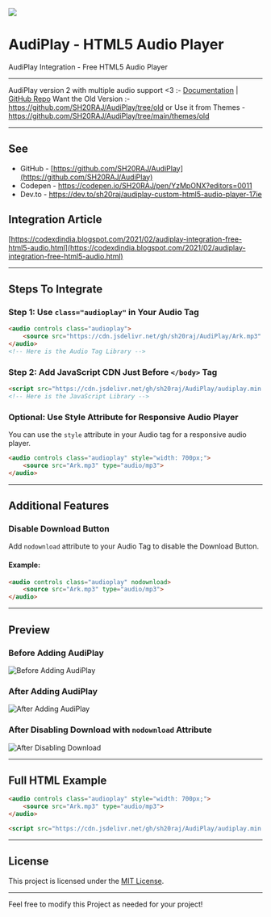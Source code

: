 

[![](https://data.jsdelivr.com/v1/package/gh/SH20RAJ/AudiPlay/badge)](https://www.jsdelivr.com/package/gh/SH20RAJ/AudiPlay)

# AudiPlay - HTML5 Audio Player

AudiPlay Integration - Free HTML5 Audio Player

---

AudiPlay version 2 with multiple audio support <3 :- [Documentation](https://www.youtube.com/watch?v=wyaoy8uB3aE) | [GitHub Repo](https://github.com/SH20RAJ/AudiPlayV2/)
Want the Old Version :- https://github.com/SH20RAJ/AudiPlay/tree/old or Use it from Themes - https://github.com/SH20RAJ/AudiPlay/tree/main/themes/old

---

## See 
- GitHub - [https://github.com/SH20RAJ/AudiPlay](https://github.com/SH20RAJ/AudiPlay) 
- Codepen - https://codepen.io/SH20RAJ/pen/YzMpONX?editors=0011
- Dev.to - https://dev.to/sh20raj/audiplay-custom-html5-audio-player-17ie

## Integration Article

[https://codexdindia.blogspot.com/2021/02/audiplay-integration-free-html5-audio.html](https://codexdindia.blogspot.com/2021/02/audiplay-integration-free-html5-audio.html)

---

## Steps To Integrate

### Step 1: Use `class="audioplay"` in Your Audio Tag

```html
<audio controls class="audioplay">
    <source src="https://cdn.jsdelivr.net/gh/sh20raj/AudiPlay/Ark.mp3" type="audio/mp3">
</audio>
<!-- Here is the Audio Tag Library -->
```

### Step 2: Add JavaScript CDN Just Before `</body>` Tag

```html
<script src="https://cdn.jsdelivr.net/gh/sh20raj/AudiPlay/audiplay.min.js"></script>
<!-- Here is the JavaScript Library -->
```

### Optional: Use Style Attribute for Responsive Audio Player

You can use the `style` attribute in your Audio tag for a responsive audio player.

```html
<audio controls class="audioplay" style="width: 700px;">
    <source src="Ark.mp3" type="audio/mp3">
</audio>
```

---

## Additional Features

### Disable Download Button

Add `nodownload` attribute to your Audio Tag to disable the Download Button.

#### Example:

```html
<audio controls class="audioplay" nodownload>
    <source src="Ark.mp3" type="audio/mp3">
</audio>
```

---

## Preview

### Before Adding AudiPlay

![Before Adding AudiPlay](https://1.bp.blogspot.com/-az7XMaTr12Y/YDEsxAKNOAI/AAAAAAAAAj4/3np_RXRA3-gC9OQaLN-L73dPij8mEubUACLcBGAsYHQ/w640-h132/Before%2BAdding%2BAudiPlayer.PNG)

### After Adding AudiPlay

![After Adding AudiPlay](https://1.bp.blogspot.com/-Z_cISx35hIY/YDEsyM0PtII/AAAAAAAAAj8/_KuMVOonOzUSqIeJvpFR-dTeajhTZ5WAQCLcBGAsYHQ/w640-h102/After%2BAdding%2BAudiPlayer.PNG)

### After Disabling Download with `nodownload` Attribute

![After Disabling Download](https://1.bp.blogspot.com/-E3teJdXvoVI/YDEt_6Z9QEI/AAAAAAAAAkM/9LZVcPD12Hg3bzAlbDl-W_XcIetE44yPACLcBGAsYHQ/w523-h123/After%2BDisableing%2BDownload%2Busing%2Bnodownload%2BAttribute.PNG)

---

## Full HTML Example

```html
<audio controls class="audioplay" style="width: 700px;">
    <source src="Ark.mp3" type="audio/mp3">
</audio>

<script src="https://cdn.jsdelivr.net/gh/sh20raj/AudiPlay/audiplay.min.js"></script>
```

---

## License

This project is licensed under the [MIT License](LICENSE).

---

Feel free to modify this Project as needed for your project!
